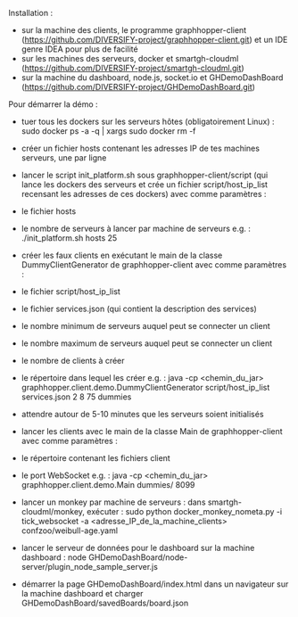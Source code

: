 Installation :
- sur la machine des clients, le programme graphhopper-client (https://github.com/DIVERSIFY-project/graphhopper-client.git) et un IDE genre IDEA pour plus de facilité
- sur les machines des serveurs, docker et smartgh-cloudml (https://github.com/DIVERSIFY-project/smartgh-cloudml.git)
- sur la machine du dashboard, node.js, socket.io et GHDemoDashBoard (https://github.com/DIVERSIFY-project/GHDemoDashBoard.git)

Pour démarrer la démo :
- tuer tous les dockers sur les serveurs hôtes (obligatoirement Linux) : 
    sudo docker ps -a -q | xargs sudo docker rm -f
- créer un fichier hosts contenant les adresses IP de tes machines serveurs, une par ligne
- lancer le script init_platform.sh sous graphhopper-client/script (qui lance les dockers des serveurs et crée un fichier script/host_ip_list recensant les adresses de ces dockers) avec comme paramètres :
- le fichier hosts
- le nombre de serveurs à lancer par machine de serveurs
    e.g. : ./init_platform.sh hosts 25

- créer les faux clients en exécutant le main de la classe DummyClientGenerator de graphhopper-client avec comme paramètres :
- le fichier script/host_ip_list
- le fichier services.json (qui contient la description des services)
- le nombre minimum de serveurs auquel peut se connecter un client
- le nombre maximum de serveurs auquel peut se connecter un client
- le nombre de clients à créer
- le répertoire dans lequel les créer
    e.g. : java -cp <chemin_du_jar> graphhopper.client.demo.DummyClientGenerator script/host_ip_list services.json 2 8 75 dummies

- attendre autour de 5-10 minutes que les serveurs soient initialisés
- lancer les clients avec le main de la classe Main de graphhopper-client avec comme paramètres :
- le répertoire contenant les fichiers client
- le port WebSocket
    e.g. : java -cp <chemin_du_jar> graphhopper.client.demo.Main dummies/ 8099

- lancer un monkey par machine de serveurs : dans smartgh-cloudml/monkey, exécuter : 
    sudo python docker_monkey_nometa.py -i tick_websocket -a <adresse_IP_de_la_machine_clients> confzoo/weibull-age.yaml
- lancer le serveur de données pour le dashboard sur la machine dashboard : 
    node GHDemoDashBoard/node-server/plugin_node_sample_server.js
- démarrer la page GHDemoDashBoard/index.html dans un navigateur sur la machine dashboard et charger GHDemoDashBoard/savedBoards/board.json